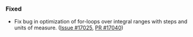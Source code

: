 ### Fixed

* Fix bug in optimization of for-loops over integral ranges with steps and units of measure. ([Issue #17025](https://github.com/dotnet/fsharp/issues/17025), [PR #17040](hwttps://github.com/dotnet/fsharp/pull/17040))

